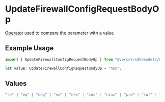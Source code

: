 # UpdateFirewallConfigRequestBodyOp

[Operator](https://vercel.com/docs/security/vercel-waf/rule-configuration#operators) used to compare the parameter with a value

## Example Usage

```typescript
import { UpdateFirewallConfigRequestBodyOp } from "@vercel/sdk/models/updatefirewallconfigop.js";

let value: UpdateFirewallConfigRequestBodyOp = "nex";
```

## Values

```typescript
"re" | "eq" | "neq" | "ex" | "nex" | "inc" | "ninc" | "pre" | "suf" | "sub" | "gt" | "gte" | "lt" | "lte"
```